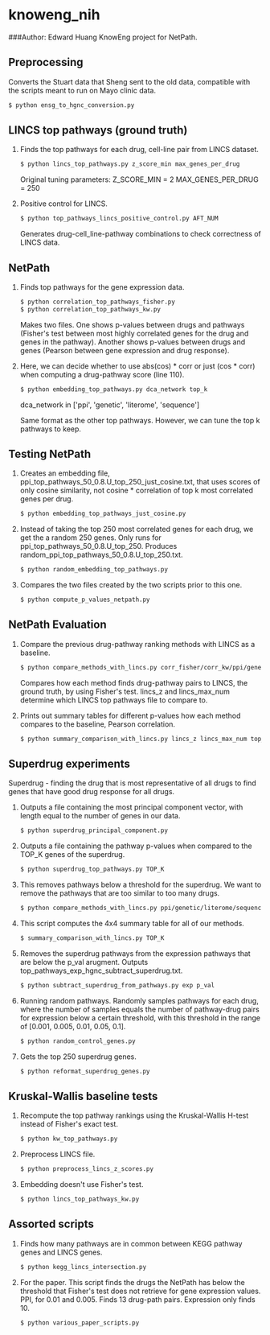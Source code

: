 # knoweng_nih
###Author: Edward Huang
KnowEng project for NetPath.

## Preprocessing
Converts the Stuart data that Sheng sent to the old data, compatible with the 
scripts meant to run on Mayo clinic data.

```bash
$ python ensg_to_hgnc_conversion.py
```

## LINCS top pathways (ground truth)
1.  Finds the top pathways for each drug, cell-line pair from LINCS dataset.
    
    ```bash
    $ python lincs_top_pathways.py z_score_min max_genes_per_drug
    ```

    Original tuning parameters:
    Z_SCORE_MIN = 2
    MAX_GENES_PER_DRUG = 250

2.  Positive control for LINCS.

    ```bash
    $ python top_pathways_lincs_positive_control.py AFT_NUM
    ```
    
    Generates drug-cell_line-pathway combinations to check correctness of LINCS
    data.

## NetPath
1.  Finds top pathways for the gene expression data.

    ```bash
    $ python correlation_top_pathways_fisher.py
    $ python correlation_top_pathways_kw.py
    ```

    Makes two files. One shows p-values between drugs and pathways (Fisher's
    test between most highly correlated genes for the drug and genes in the
    pathway). Another shows p-values between drugs and genes (Pearson between
    gene expression and drug response).

2.  Here, we can decide whether to use abs(cos) * corr or just (cos * corr) when
    computing a drug-pathway score (line 110).

    ```bash
    $ python embedding_top_pathways.py dca_network top_k
    ```

    dca_network in ['ppi', 'genetic', 'literome', 'sequence']

    Same format as the other top pathways. However, we can tune the top k
    pathways to keep.

## Testing NetPath

1.  Creates an embedding file, ppi_top_pathways_50_0.8.U_top_250_just_cosine.txt,
    that uses scores of only cosine similarity, not cosine * correlation of top
    k most correlated genes per drug.

    ```bash
    $ python embedding_top_pathways_just_cosine.py
    ```

4.  Instead of taking the top 250 most correlated genes for each drug, we get
    the a random 250 genes. Only runs for ppi_top_pathways_50_0.8.U_top_250.
    Produces random_ppi_top_pathways_50_0.8.U_top_250.txt.

    ```bash
    $ python random_embedding_top_pathways.py
    ```
5.  Compares the two files created by the two scripts prior to this one.

    ```bash
    $ python compute_p_values_netpath.py
    ```

## NetPath Evaluation
1.  Compare the previous drug-pathway ranking methods with LINCS as a baseline.

    ```bash
    $ python compare_methods_with_lincs.py corr_fisher/corr_kw/ppi/genetic/literome/sequence lincs_z lincs_max_num top_k
    ```
        
    Compares how each method finds drug-pathway pairs to LINCS, the ground truth, 
    by using Fisher's test. lincs_z and lincs_max_num determine which LINCS top
    pathways file to compare to.

5.  Prints out summary tables for different p-values how each method compares to
    the baseline, Pearson correlation.

    ```bash
    $ python summary_comparison_with_lincs.py lincs_z lincs_max_num top_k
    ```

## Superdrug experiments
Superdrug - finding the drug that is most representative of all drugs to find
genes that have good drug response for all drugs.

1.  Outputs a file containing the most principal component vector, with length
    equal to the number of genes in our data.

    ```bash
    $ python superdrug_principal_component.py
    ```

2.  Outputs a file containing the pathway p-values when compared to the TOP_K
    genes of the superdrug.

    ```bash
    $ python superdrug_top_pathways.py TOP_K
    ```

3.  This removes pathways below a threshold for the superdrug. We want to remove
    the pathways that are too similar to too many drugs.

    ```bash
    $ python compare_methods_with_lincs.py ppi/genetic/literome/sequence TOP_K
    ```

4.  This script computes the 4x4 summary table for all of our methods.
    
    ```bash
    $ summary_comparison_with_lincs.py TOP_K
    ```

5.  Removes the superdrug pathways from the expression pathways that are below
    the p_val arugment. Outputs top_pathways_exp_hgnc_subtract_superdrug.txt.

    ```bash
    $ python subtract_superdrug_from_pathways.py exp p_val
    ```

6.  Running random pathways. Randomly samples pathways for each drug, where the
    number of samples equals the number of pathway-drug pairs for expression
    below a certain threshold, with this threshold in the range of [0.001,
    0.005, 0.01, 0.05, 0.1].

    ```bash
    $ python random_control_genes.py
    ```

7.  Gets the top 250 superdrug genes.

    ```bash
    $ python reformat_superdrug_genes.py
    ```

## Kruskal-Wallis baseline tests
1.  Recompute the top pathway rankings using the Kruskal-Wallis H-test instead
    of Fisher's exact test.

    ```bash
    $ python kw_top_pathways.py
    ```

2.  Preprocess LINCS file.

    ```bash
    $ python preprocess_lincs_z_scores.py
    ```

3.  Embedding doesn't use Fisher's test.

    ```bash
    $ python lincs_top_pathways_kw.py
    ```

## Assorted scripts
1.  Finds how many pathways are in common between KEGG pathway genes and LINCS
    genes.

    ```bash
    $ python kegg_lincs_intersection.py
    ```
2. For the paper. This script finds the drugs the NetPath has below the
    threshold that Fisher's test does not retrieve for gene expression values.
    PPI, for 0.01 and 0.005. Finds 13 drug-path pairs. Expression only finds 10.

    ```bash
    $ python various_paper_scripts.py
    ```